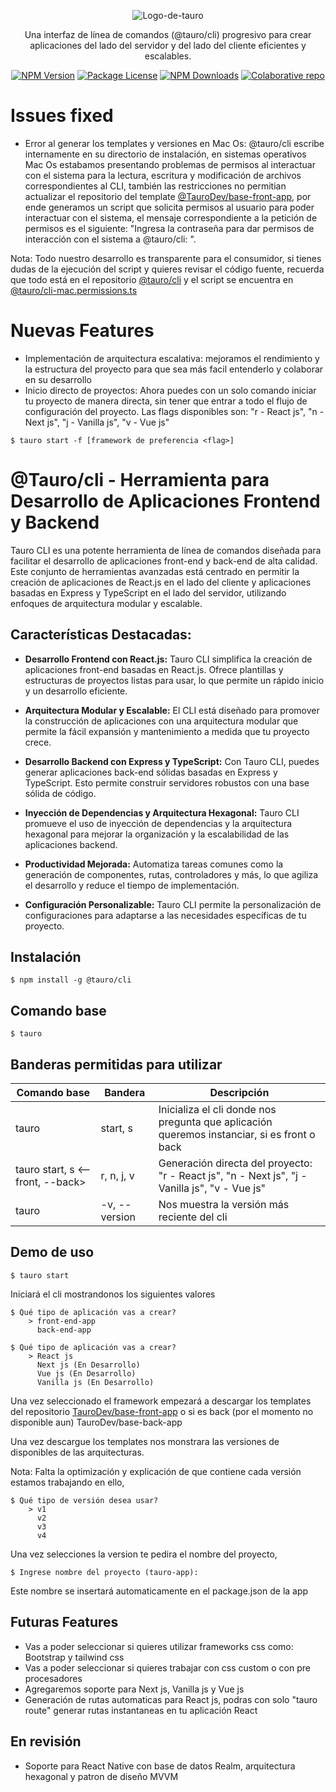 <link rel="preconnect" href="https://fonts.gstatic.com">
<link rel="preconnect" href="https://fonts.googleapis.com">
<link rel="preconnect" href="https://fonts.gstatic.com" crossorigin>
<link href="https://fonts.googleapis.com/css2?family=Roboto:ital,wght@0,100;0,300;0,400;0,500;0,700;0,900;1,100;1,300;1,400;1,500;1,700;1,900&display=swap" rel="stylesheet">

<p align="center">
  <img src="https://res.cloudinary.com/deo9hwbhx/image/upload/v1697318940/aqutnnkbsxc6ij3ixs2t.png" alt="Logo-de-tauro">
</p>

<p align="center">Una interfaz de línea de comandos (@tauro/cli) progresivo para crear aplicaciones del lado del servidor y del lado del cliente eficientes y escalables.</p>
<p align="center">
<a href="#"><img src="https://res.cloudinary.com/deo9hwbhx/image/upload/v1697871838/aqvd0axxdg8tu0djckle.svg" alt="NPM Version" /></a>
<a href="#"><img src="https://res.cloudinary.com/deo9hwbhx/image/upload/v1697418438/datkjlatwox4ksfmltmn.svg" alt="Package License" /></a>
<a href="https://discord.gg/ZVGrnH56" target="blank"><img src="https://res.cloudinary.com/deo9hwbhx/image/upload/v1697418438/soyh1lyi3md2vl3dxqqt.svg" alt="NPM Downloads" /></a>
<a href="https://github.com/TauroDev/tauro-cli" target="blank"><img src="https://res.cloudinary.com/deo9hwbhx/image/upload/v1697418438/gbuac3yckgtudgausvfh.svg" alt="Colaborative repo" /></a>
</p>

# Issues fixed

- Error al generar los templates y versiones en Mac Os: @tauro/cli escribe internamente en su directorio de instalación, en sistemas operativos Mac Os estabamos presentando problemas de permisos al interactuar con el sistema para la lectura, escritura y modificación de archivos correspondientes al CLI, también las restricciones no permitian actualizar el repositorio del template <a href="https://github.com/TauroDev/base-front-end.git" target="blank">@TauroDev/base-front-app</a>, por ende generamos un script que solicita permisos al usuario para poder interactuar con el sistema, el mensaje correspondiente a la petición de permisos es el siguiente: "Ingresa la contraseña para dar permisos de interacción con el sistema a @tauro/cli: ".

Nota: Todo nuestro desarrollo es transparente para el consumidor, si tienes dudas de la ejecución del script y quieres revisar el código fuente, recuerda que todo está en el repositorio <a href="https://github.com/TauroDev/tauro-cli" target="blank">@tauro/cli</a> y el script se encuentra en <a href="https://github.com/TauroDev/tauro-cli/blob/main/lib/Permissions/mac.permissions.ts" target="blank">@tauro/cli-mac.permissions.ts</a>

# Nuevas Features

- Implementación de arquitectura escalativa: mejoramos el rendimiento y la estructura del proyecto para que sea más facil entenderlo y colaborar en su desarrollo
- Inicio directo de proyectos: Ahora puedes con un solo comando iniciar tu proyecto de manera directa, sin tener que entrar a todo el flujo de configuración del proyecto. Las flags disponibles son: "r - React js", "n - Next js", "j - Vanilla js", "v - Vue js"

```
$ tauro start -f [framework de preferencia <flag>]
```


# @Tauro/cli - Herramienta para Desarrollo de Aplicaciones Frontend y Backend

Tauro CLI es una potente herramienta de línea de comandos diseñada para facilitar el desarrollo de aplicaciones front-end y back-end de alta calidad. Este conjunto de herramientas avanzadas está centrado en permitir la creación de aplicaciones de React.js en el lado del cliente y aplicaciones basadas en Express y TypeScript en el lado del servidor, utilizando enfoques de arquitectura modular y escalable.

## Características Destacadas:

- **Desarrollo Frontend con React.js:** Tauro CLI simplifica la creación de aplicaciones front-end basadas en React.js. Ofrece plantillas y estructuras de proyectos listas para usar, lo que permite un rápido inicio y un desarrollo eficiente.

- **Arquitectura Modular y Escalable:** El CLI está diseñado para promover la construcción de aplicaciones con una arquitectura modular que permite la fácil expansión y mantenimiento a medida que tu proyecto crece.

- **Desarrollo Backend con Express y TypeScript:** Con Tauro CLI, puedes generar aplicaciones back-end sólidas basadas en Express y TypeScript. Esto permite construir servidores robustos con una base sólida de código.

- **Inyección de Dependencias y Arquitectura Hexagonal:** Tauro CLI promueve el uso de inyección de dependencias y la arquitectura hexagonal para mejorar la organización y la escalabilidad de las aplicaciones backend.

- **Productividad Mejorada:** Automatiza tareas comunes como la generación de componentes, rutas, controladores y más, lo que agiliza el desarrollo y reduce el tiempo de implementación.

- **Configuración Personalizable:** Tauro CLI permite la personalización de configuraciones para adaptarse a las necesidades específicas de tu proyecto.

## Instalación

```
$ npm install -g @tauro/cli
```

## Comando base

```
$ tauro
```

## Banderas permitidas para utilizar

| Comando base | Bandera                   | Descripción                                                                                 |
| ------------ | ------------------------- | ------------------------------------------------------------------------------------------- |
| tauro        | start, s                  | Inicializa el cli donde nos pregunta que aplicación queremos instanciar, si es front o back |
| tauro start, s <--front, --back>       | r, n, j, v | Generación directa del proyecto: "r - React js", "n - Next js", "j - Vanilla js", "v - Vue js"                                                |
| tauro        | -v, --version | Nos muestra la versión más reciente del cli                                                 |

## Demo de uso

```
$ tauro start
```

Iniciará el cli mostrandonos los siguientes valores

```
$ Qué tipo de aplicación vas a crear?
    > front-end-app
      back-end-app
```

```
$ Qué tipo de aplicación vas a crear?
    > React js
      Next js (En Desarrollo)
      Vue js (En Desarrollo)
      Vanilla js (En Desarrollo)
```

Una vez seleccionado el framework empezará a descargar los templates del repositorio <a href="https://github.com/TauroDev/base-front-end.git" target="blank">TauroDev/base-front-app</a> o si es back (por el momento no disponible aun) TauroDev/base-back-app

Una vez descargue los templates nos monstrara las versiones de disponibles de las arquitecturas.

Nota: Falta la optimización y explicación de que contiene cada versión estamos trabajando en ello,

```
$ Qué tipo de versión desea usar?
    > v1
      v2
      v3
      v4
```

Una vez selecciones la version te pedira el nombre del proyecto,

```
$ Ingrese nombre del proyecto (tauro-app): 
```

Este nombre se insertará automaticamente en el package.json de la app


## Futuras Features

- Vas a poder seleccionar si quieres utilizar frameworks css como: Bootstrap y tailwind css
- Vas a poder seleccionar si quieres trabajar con css custom o con pre procesadores
- Agregaremos soporte para Next js, Vanilla js y Vue js
- Generación de rutas automaticas para React js, podras con solo "tauro route" generar rutas instantaneas en tu aplicación React


## En revisión

- Soporte para React Native con base de datos Realm, arquitectura hexagonal y patron de diseño MVVM
